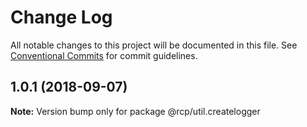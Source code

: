 # Change Log

All notable changes to this project will be documented in this file.
See [Conventional Commits](https://conventionalcommits.org) for commit guidelines.

<a name="1.0.1"></a>

## 1.0.1 (2018-09-07)

**Note:** Version bump only for package @rcp/util.createlogger
